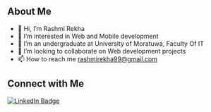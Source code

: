 <h2>About Me</h2>

- 👋 Hi, I’m Rashmi Rekha
- 👀 I’m interested in Web and Mobile development
- 🌱 I’m an undergraduate at University of Moratuwa, Faculty Of IT
- 💞️ I’m looking to collaborate on Web development projects
- 📫 How to reach me rashmirekha99@gmail.com

<h2>Connect with Me</h2>
<div id="badges">
  <a href="https://www.linkedin.com/in/rashmi-kothalawala-6a9479220/">
    <img src="https://img.shields.io/badge/LinkedIn-blue?style=for-the-badge&logo=linkedin&logoColor=white" alt="LinkedIn Badge"/>
  </a>

</div>
<br/>



<!---
rashmirekha99/rashmirekha99 is a ✨ special ✨ repository because its `README.md` (this file) appears on your GitHub profile.
You can click the Preview link to take a look at your changes.
--->
